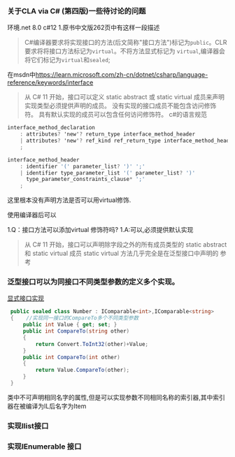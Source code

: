 

### 关于CLA via C# (第四版)一些待讨论的问题
环境.net 8.0 c#12
1.原书中文版262页中有这样一段描述
>C#编译器要求将实现接口的方法(后文简称"接口方法")标记为`public`。CLR要求将将接口方法标记为`virtual`。不将方法显式标记为 `virtual`,编译器会将它们标记为`virtual`和`sealed`;

在msdn中<https://learn.microsoft.com/zh-cn/dotnet/csharp/language-reference/keywords/interface>
>从 C# 11 开始，接口可以定义 static abstract 或 static virtual 成员来声明实现类型必须提供声明的成员。
>没有实现的接口成员不能包含访问修饰符。 具有默认实现的成员可以包含任何访问修饰符。
c#的语言规范
```c#
interface_method_declaration
    : attributes? 'new'? return_type interface_method_header
    | attributes? 'new'? ref_kind ref_return_type interface_method_header
    ;

interface_method_header
    : identifier '(' parameter_list? ')' ';'
    | identifier type_parameter_list '(' parameter_list? ')'
      type_parameter_constraints_clause* ';'
    ;
```
这里根本没有声明方法是否可以用virtual修饰.


使用编译器后可以

1.Q：接口方法可以添加virtual 修饰符吗?
1.A:可以,必须提供默认实现

>从 C# 11 开始，接口可以声明除字段之外的所有成员类型的 static abstract 和 static virtual 成员
>static virtual 方法几乎完全是在泛型接口中声明的
参考


### 泛型接口可以为同接口不同类型参数的定义多个实现。
[显式接口实现](https://learn.microsoft.com/zh-cn/dotnet/csharp/programming-guide/interfaces/explicit-interface-implementation)
```c#
 public sealed class Number : IComparable<int>,IComparable<string>
 {    //实现同一接口的CompareTo多个不同类型参数
     public int Value { get; set; }
     public int CompareTo(string other)
     {
         return Convert.ToInt32(other)+Value;
     }
     public int CompareTo(int other)
     {
         return Value.CompareTo(other);
     }
 }
```

类中不可声明相同名字的属性,但是可以实现参数不同相同名称的索引器,其中索引器在被编译为IL后名字为Item

### 实现Ilist接口


### 实现IEnumerable 接口

